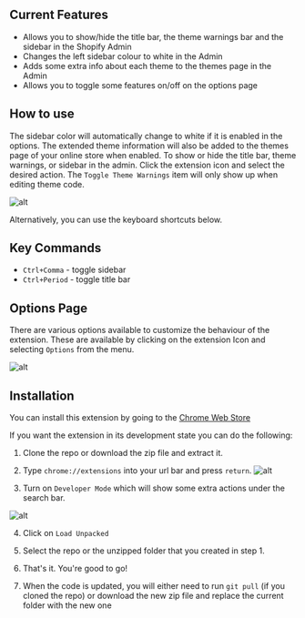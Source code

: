 ## Current Features
- Allows you to show/hide the title bar, the theme warnings bar and the sidebar in the Shopify Admin
- Changes the left sidebar colour to white in the Admin
- Adds some extra info about each theme to the themes page in the Admin
- Allows you to toggle some features on/off on the options page

## How to use
The sidebar color will automatically change to white if it is enabled in the options.
The extended theme information will also be added to the themes page of your online store when enabled.
To show or hide the title bar, theme warnings, or sidebar in the admin. Click the extension icon and select the desired action. The `Toggle Theme Warnings` item will only show up when editing theme code.

![alt](https://screenshot.click/Screen_Shot_2017-06-15_at_9.47.32_AM.jpg)

Alternatively, you can use the keyboard shortcuts below.

## Key Commands
- `Ctrl+Comma` - toggle sidebar
- `Ctrl+Period` - toggle title bar

## Options Page
There are various options available to customize the behaviour of the extension. These are available by clicking on the extension Icon and selecting `Options` from the menu.

![alt](https://screenshot.click/14-29-82n62-ag9mi.jpg)

## Installation

You can install this extension by going to the [Chrome Web Store](https://chrome.google.com/webstore/detail/shopify-tools/jgckodnbkdaknlpmehmpjahpnielmnea)

If you want the extension in its development state you can do the following:

1. Clone the repo or download the zip file and extract it.

2. Type `chrome://extensions` into your url bar and press `return`. ![alt](https://screenshot.click/10-55-pcupg-60pvl.jpg)

3. Turn on `Developer Mode` which will show some extra actions under the search bar.

![alt](https://screenshot.click/10-56-783gj-vm91g.jpg)

4. Click on `Load Unpacked`

5. Select the repo or the unzipped folder that you created in step 1.

6. That's it. You're good to go! 

7. When the code is updated, you will either need to run `git pull` (if you cloned the repo) or download the new zip file and replace the current folder with the new one
